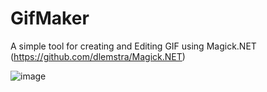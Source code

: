 # GifMaker
A simple tool for creating and Editing GIF using Magick.NET (https://github.com/dlemstra/Magick.NET)

![image](https://user-images.githubusercontent.com/40364978/170671962-6d7e3169-f1d3-4c78-a8be-03348015e451.png)

